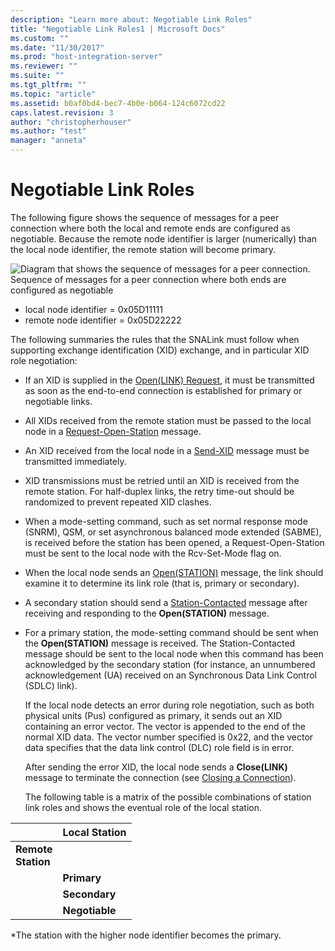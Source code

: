 ```yaml
---
description: "Learn more about: Negotiable Link Roles"
title: "Negotiable Link Roles1 | Microsoft Docs"
ms.custom: ""
ms.date: "11/30/2017"
ms.prod: "host-integration-server"
ms.reviewer: ""
ms.suite: ""
ms.tgt_pltfrm: ""
ms.topic: "article"
ms.assetid: b0af0bd4-bec7-4b0e-b064-124c6072cd22
caps.latest.revision: 3
author: "christopherhouser"
ms.author: "test"
manager: "anneta"
---
```

# Negotiable Link Roles
The following figure shows the sequence of messages for a peer connection where both the local and remote ends are configured as negotiable. Because the remote node identifier is larger (numerically) than the local node identifier, the remote station will become primary.  
  
 ![Diagram that shows the sequence of messages for a peer connection.](../core/media/dev3e.gif "dev3e")  
Sequence of messages for a peer connection where both ends are configured as negotiable  

- local node identifier = 0x05D11111  
- remote node identifier = 0x05D22222
  
 The following summaries the rules that the SNALink must follow when supporting exchange identification (XID) exchange, and in particular XID role negotiation:  
  
- If an XID is supplied in the [Open(LINK) Request](./open-link-request1.md), it must be transmitted as soon as the end-to-end connection is established for primary or negotiable links.  
  
- All XIDs received from the remote station must be passed to the local node in a [Request-Open-Station](./request-open-station2.md) message.  
  
- An XID received from the local node in a [Send-XID](./send-xid1.md) message must be transmitted immediately.  
  
- XID transmissions must be retried until an XID is received from the remote station. For half-duplex links, the retry time-out should be randomized to prevent repeated XID clashes.  
  
- When a mode-setting command, such as set normal response mode (SNRM), QSM, or set asynchronous balanced mode extended (SABME), is received before the station has been opened, a Request-Open-Station must be sent to the local node with the Rcv-Set-Mode flag on.  
  
- When the local node sends an [Open(STATION)](./open-station-1.md) message, the link should examine it to determine its link role (that is, primary or secondary).  
  
- A secondary station should send a [Station-Contacted](./station-contacted1.md) message after receiving and responding to the **Open(STATION)** message.  
  
- For a primary station, the mode-setting command should be sent when the **Open(STATION)** message is received. The Station-Contacted message should be sent to the local node when this command has been acknowledged by the secondary station (for instance, an unnumbered acknowledgement (UA) received on an Synchronous Data Link Control (SDLC) link).  
  
  If the local node detects an error during role negotiation, such as both physical units (Pus) configured as primary, it sends out an XID containing an error vector. The vector is appended to the end of the normal XID data. The vector number specified is 0x22, and the vector data specifies that the data link control (DLC) role field is in error.  
  
  After sending the error XID, the local node sends a **Close(LINK)** message to terminate the connection (see [Closing a Connection](../core/closing-a-connection-snadis-1.md)).  
  
  The following table is a matrix of the possible combinations of station link roles and shows the eventual role of the local station.  
  
|           &nbsp;             | Local Station  |
|------------------------------|----------------|
| **Remote** <br />**Station** |                |
|                              |  **Primary**   |
|                              | **Secondary**  |
|                              | **Negotiable** |
  
 *The station with the higher node identifier becomes the primary.
